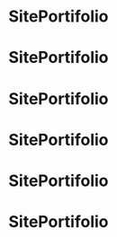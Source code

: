 # SitePortifolio
# SitePortifolio
# SitePortifolio
# SitePortifolio
# SitePortifolio
# SitePortifolio
